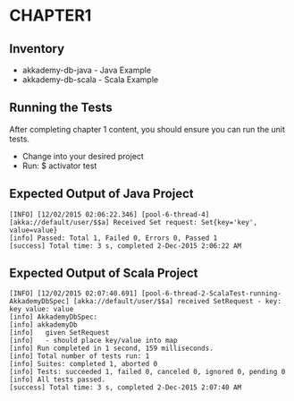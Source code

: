 CHAPTER1
========

Inventory
---------

- akkademy-db-java - Java Example 
- akkademy-db-scala - Scala Example

Running the Tests
-----------------
After completing chapter 1 content, you should ensure you can run the unit tests.

- Change into your desired project
- Run: 
    $ activator test

Expected Output of Java Project
-------------------------------

    [INFO] [12/02/2015 02:06:22.346] [pool-6-thread-4] [akka://default/user/$$a] Received Set request: Set{key='key', value=value}
    [info] Passed: Total 1, Failed 0, Errors 0, Passed 1
    [success] Total time: 3 s, completed 2-Dec-2015 2:06:22 AM

Expected Output of Scala Project
--------------------------------

    [INFO] [12/02/2015 02:07:40.691] [pool-6-thread-2-ScalaTest-running-AkkademyDbSpec] [akka://default/user/$$a] received SetRequest - key: key value: value
    [info] AkkademyDbSpec:
    [info] akkademyDb
    [info]   given SetRequest
    [info]   - should place key/value into map
    [info] Run completed in 1 second, 159 milliseconds.
    [info] Total number of tests run: 1
    [info] Suites: completed 1, aborted 0
    [info] Tests: succeeded 1, failed 0, canceled 0, ignored 0, pending 0
    [info] All tests passed.
    [success] Total time: 3 s, completed 2-Dec-2015 2:07:40 AM
